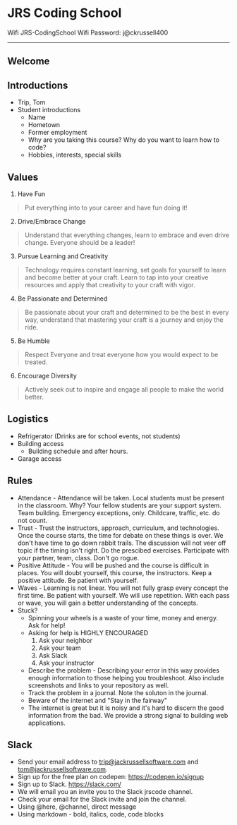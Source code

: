 # JRS Coding School

Wifi JRS-CodingSchool
Wifi Password: j@ckrussell400

---

##  Welcome

## Introductions
  * Trip, Tom
  * Student introductions
    * Name
    * Hometown
    * Former employment
    * Why are you taking this course?  Why do you want to learn how to code?
    * Hobbies, interests, special skills

## Values

1. Have Fun

> Put everything into to your career and have fun doing it!

2. Drive/Embrace Change

> Understand that everything changes, learn to embrace and even drive change.  Everyone should be a leader!

3. Pursue Learning and Creativity

> Technology requires constant learning, set goals for yourself to learn and become better at your craft.  Learn to tap into your creative resources and apply that creativity to your craft with vigor.

4. Be Passionate and Determined

> Be passionate about your craft and determined to be the best in every way, understand that mastering your craft is a journey and enjoy the ride.

5. Be Humble

> Respect Everyone and treat everyone how you would expect to be treated.

6. Encourage Diversity

> Actively seek out to inspire and engage all people to make the world better.


## Logistics
  * Refrigerator (Drinks are for school events, not students)
  * Building access
    * Building schedule and after hours.
  * Garage access

## Rules 

* Attendance - Attendance will be taken. Local students must be present in the classroom. Why? Your fellow students are your support system.  Team building.  Emergency exceptions, only.  Childcare, traffic, etc. do not count.
* Trust - Trust the instructors, approach, curriculum, and technologies.  Once the course starts, the time for debate on these things is over. We don't have time to go down rabbit trails.  The discussion will not veer off topic if the timing isn't right.  Do the prescibed exercises.  Participate with your partner, team, class.  Don't go rogue. 
* Positive Attitude - You will be pushed and the course is difficult in places. You will doubt yourself, this course, the instructors. Keep a positive attitude.  Be patient with yourself.
* Waves - Learning is not linear.  You will not fully grasp every concept the first time.  Be patient with yourself.  We will use repetition. With each pass or wave, you will gain a better understanding of the concepts.
* Stuck?
  * Spinning your wheels is a waste of your time, money and energy.  Ask for help!
  * Asking for help is HIGHLY ENCOURAGED
    1. Ask your neighbor
    2. Ask your team
    3. Ask Slack  
    4. Ask your instructor
  * Describe the problem - Describing your error in this way provides enough information to those helping you troubleshoot. Also include screenshots and links to your repository as well.
  * Track the problem in a journal.  Note the soluton in the journal. 
  * Beware of the internet and "Stay in the fairway"
  * The internet is great but it is noisy and it's hard to discern the good information from the bad.  We provide a strong signal to building web applications.

## Slack 
 * Send your email address to trip@jackrussellsoftware.com and tom@jackrussellsoftware.com.
 * Sign up for the free plan on codepen: https://codepen.io/signup
 * Sign up to Slack. https://slack.com/
 * We will email you an invite you to the Slack jrscode channel.
 * Check your email for the Slack invite and join the channel.
 * Using @here, @channel, direct message
 * Using markdown - bold, italics, code, code blocks


